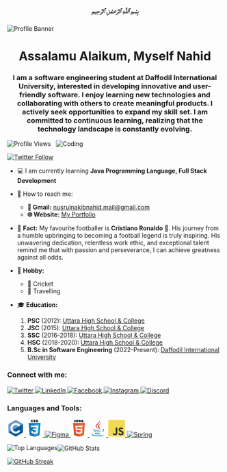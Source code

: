 <h5 align="center"><b> بِسْمِ ٱللَّٰهِ ٱلرَّحْمَٰنِ ٱلرَّحِيمِ </b></h5>      

![Profile Banner](https://github.com/nusrulnakibnahid/nusrulnakibnahid/assets/105875914/fa591b5b-7f9a-4dbc-9971-4dd050facf9b)

<h1 align="center">Assalamu Alaikum, Myself Nahid</h1>
<h3 align="center">
  I am a software engineering student at Daffodil International University, interested in developing innovative and user-friendly software. I enjoy learning new technologies and collaborating with others to create meaningful products. I actively seek opportunities to expand my skill set. I am committed to continuous learning, realizing that the technology landscape is constantly evolving.
</h3>

<img align="right" alt="Coding" width="390" src="https://camo.githubusercontent.com/7de37139d0b4c1ce40865e799b446c0e963a3dd8fb68d239707237c40604fa3d/68747470733a2f2f63646e2e6472696262626c652e636f6d2f75736572732f3733303730332f73637265656e73686f74732f363538313234332f6176656e746f2e676966">

<p align="left"> 
  <img src="https://komarev.com/ghpvc/?username=nusrulnakibnahid&label=Profile%20views&color=0e75b6&style=flat" alt="Profile Views" /> 
</p>

<p align="left"> 
  <a href="https://twitter.com/nakib_nahid" target="_blank">
    <img src="https://img.shields.io/twitter/follow/nakib_nahid?logo=twitter&style=for-the-badge" alt="Twitter Follow" />
  </a> 
</p>

- 💻 I am currently learning **Java Programming Language, Full Stack Development**

- 🔗 How to reach me:
  - **📧 Gmail:** [nusrulnakibnahid.mail@gmail.com](mailto:nusrulnakibnahid.mail@gmail.com)
  - **🌐 Website:** [My Portfolio](https://nusrulnakibnahid.github.io/My-Portfolio-Website/)

- 🧾 **Fact:** My favourite footballer is **Cristiano Ronaldo** 🐐. His journey from a humble upbringing to becoming a football legend is truly inspiring. His unwavering dedication, relentless work ethic, and exceptional talent remind me that with passion and perseverance, I can achieve greatness against all odds.

- 🎯 **Hobby:** 
  - 🏏 Cricket 
  - 🧳 Travelling

- 🎓 **Education:**
  1. **PSC** (2012): [Uttara High School & College](https://en.wikipedia.org/wiki/Uttara_High_School_and_College)
  2. **JSC** (2015): [Uttara High School & College](https://en.wikipedia.org/wiki/Uttara_High_School_and_College)
  3. **SSC** (2016-2018): [Uttara High School & College](https://en.wikipedia.org/wiki/Uttara_High_School_and_College)
  4. **HSC** (2018-2020): [Uttara High School & College](https://en.wikipedia.org/wiki/Uttara_High_School_and_College)
  5. **B.Sc in Software Engineering** (2022-Present): [Daffodil International University](https://daffodilvarsity.edu.bd/)

<h3 align="left">Connect with me:</h3>
<p align="left">
  <a href="https://twitter.com/nakib_nahid" target="_blank">
    <img align="center" src="https://raw.githubusercontent.com/rahuldkjain/github-profile-readme-generator/master/src/images/icons/Social/twitter.svg" alt="Twitter" height="30" width="40" />
  </a>
  <a href="https://linkedin.com/in/nakib-nahid" target="_blank">
    <img align="center" src="https://raw.githubusercontent.com/rahuldkjain/github-profile-readme-generator/master/src/images/icons/Social/linked-in-alt.svg" alt="LinkedIn" height="30" width="40" />
  </a>
  <a href="https://fb.com/nakibnahid.restricted" target="_blank">
    <img align="center" src="https://raw.githubusercontent.com/rahuldkjain/github-profile-readme-generator/master/src/images/icons/Social/facebook.svg" alt="Facebook" height="30" width="40" />
  </a>
  <a href="https://instagram.com/_nahid_xd_" target="_blank">
    <img align="center" src="https://raw.githubusercontent.com/rahuldkjain/github-profile-readme-generator/master/src/images/icons/Social/instagram.svg" alt="Instagram" height="30" width="40" />
  </a>
  <a href="https://discord.gg/nahid_restricted" target="_blank">
    <img align="center" src="https://raw.githubusercontent.com/rahuldkjain/github-profile-readme-generator/master/src/images/icons/Social/discord.svg" alt="Discord" height="30" width="40" />
  </a>
</p>

<h3 align="left">Languages and Tools:</h3>
<p align="left"> 
  <a href="https://www.cprogramming.com/" target="_blank" rel="noreferrer"> 
    <img src="https://raw.githubusercontent.com/devicons/devicon/master/icons/c/c-original.svg" alt="C" width="40" height="40"/> 
  </a> 
  <a href="https://www.w3schools.com/css/" target="_blank" rel="noreferrer"> 
    <img src="https://raw.githubusercontent.com/devicons/devicon/master/icons/css3/css3-original-wordmark.svg" alt="CSS3" width="40" height="40"/> 
  </a> 
  <a href="https://www.figma.com/" target="_blank" rel="noreferrer"> 
    <img src="https://www.vectorlogo.zone/logos/figma/figma-icon.svg" alt="Figma" width="40" height="40"/> 
  </a> 
  <a href="https://www.w3.org/html/" target="_blank" rel="noreferrer"> 
    <img src="https://raw.githubusercontent.com/devicons/devicon/master/icons/html5/html5-original-wordmark.svg" alt="HTML5" width="40" height="40"/> 
  </a> 
  <a href="https://www.java.com" target="_blank" rel="noreferrer"> 
    <img src="https://raw.githubusercontent.com/devicons/devicon/master/icons/java/java-original.svg" alt="Java" width="40" height="40"/> 
  </a> 
  <a href="https://developer.mozilla.org/en-US/docs/Web/JavaScript" target="_blank" rel="noreferrer"> 
    <img src="https://raw.githubusercontent.com/devicons/devicon/master/icons/javascript/javascript-original.svg" alt="JavaScript" width="40" height="40"/> 
  </a> 
  <a href="https://spring.io/" target="_blank" rel="noreferrer"> 
    <img src="https://www.vectorlogo.zone/logos/springio/springio-icon.svg" alt="Spring" width="40" height="40"/> 
  </a> 
</p>

<p>
  <img align="left" src="https://github-readme-stats.vercel.app/api/top-langs?username=nusrulnakibnahid&show_icons=true&locale=en&layout=compact" alt="Top Languages" />
</p>

<p>
  <img align="center" src="https://github-readme-stats.vercel.app/api?username=nusrulnakibnahid&show_icons=true&locale=en" alt="GitHub Stats" />
</p>

<a href="https://git.io/streak-stats">
  <img src="https://github-readme-streak-stats.herokuapp.com?user=nusrulnakibnahid&theme=transparent&card_width=550" alt="GitHub Streak" />
</a>
